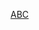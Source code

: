 [ABC](https://user-images.githubusercontent.com/116/219857988-c5aefc61-0552-4d22-a974-77f5c16c262f.jpeg)
